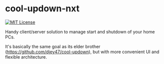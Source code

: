 # cool-updown-nxt
[![MIT License](https://img.shields.io/badge/license-MIT-blue.svg)](http://choosealicense.com/licenses/mit)

Handy client/server solution to manage start and shutdown of your home PCs.

It's basically the same goal as its elder brother (https://github.com/djey47/cool-updown), but with more convenient UI and flexible architecture.
